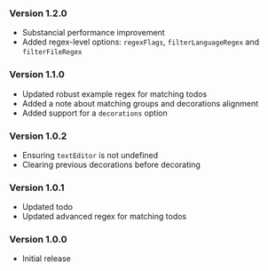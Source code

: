 ### Version 1.2.0
- Substancial performance improvement
- Added regex-level options: `regexFlags`, `filterLanguageRegex` and `filterFileRegex`

### Version 1.1.0
- Updated robust example regex for matching todos
- Added a note about matching groups and decorations alignment
- Added support for a `decorations` option

### Version 1.0.2
- Ensuring `textEditor` is not undefined
- Clearing previous decorations before decorating

### Version 1.0.1
- Updated todo
- Updated advanced regex for matching todos

### Version 1.0.0
- Initial release
